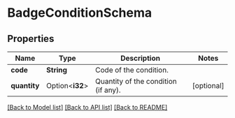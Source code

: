 # BadgeConditionSchema

## Properties

Name | Type | Description | Notes
------------ | ------------- | ------------- | -------------
**code** | **String** | Code of the condition. | 
**quantity** | Option<**i32**> | Quantity of the condition (if any). | [optional]

[[Back to Model list]](../README.md#documentation-for-models) [[Back to API list]](../README.md#documentation-for-api-endpoints) [[Back to README]](../README.md)


